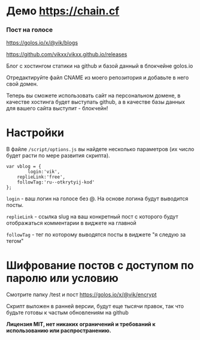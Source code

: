 
# Демо https://chain.cf
### Пост на голосе
https://golos.io/x/@vik/blogs

https://github.com/vikxx/vikxx.github.io/releases



Блог с хостингом статики на github и базой данный в блокчейне golos.io


Отредактируйте файл CNAME из моего репозитория и добавьте в него свой домен.

Теперь вы сможете использовать сайт на персональном домене, в качестве хостинга будет выступать github, а в качестве базы данных для вашего сайта выступит - блокчейн! 

# Настройки
В файле `/script/options.js` вы найдете несколько параметров (их число будет расти по мере развития скрипта). 

```
var vblog = {
        login:'vik',
	replieLink:'free',
	followTag:'ru--otkrytyij-kod'
};
```
`login` - ваш логин на голосе без @. На основе логина будут выводится посты.

`replieLink` - ссылка slug на ваш конкретный пост с которого будут отображаться комментарии в виджете на главной

`followTag` - тег по которому выводятся посты в виджете "я следую за тегом"

# Шифрование постов с доступом по паролю или условию
Смотрите папку /test и пост https://golos.io/x/@vik/encrypt



Скрипт выложен в ранней версии, будут еще тысячи правок, так что будьте готовы к частым обновлениям на github

**Лицензия MIT, нет никаких ограничений и требований к использованию или распространению.**
